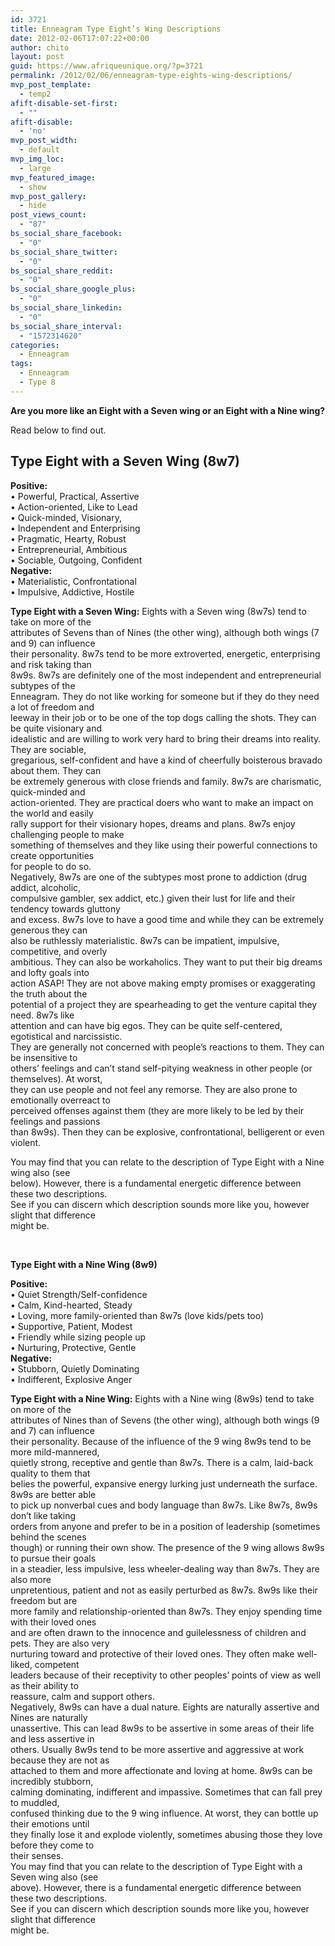 ```yaml
---
id: 3721
title: Enneagram Type Eight’s Wing Descriptions
date: 2012-02-06T17:07:22+00:00
author: chito
layout: post
guid: https://www.afriqueunique.org/?p=3721
permalink: /2012/02/06/enneagram-type-eights-wing-descriptions/
mvp_post_template:
  - temp2
afift-disable-set-first:
  - ""
afift-disable:
  - 'no'
mvp_post_width:
  - default
mvp_img_loc:
  - large
mvp_featured_image:
  - show
mvp_post_gallery:
  - hide
post_views_count:
  - "87"
bs_social_share_facebook:
  - "0"
bs_social_share_twitter:
  - "0"
bs_social_share_reddit:
  - "0"
bs_social_share_google_plus:
  - "0"
bs_social_share_linkedin:
  - "0"
bs_social_share_interval:
  - "1572314620"
categories:
  - Enneagram
tags:
  - Enneagram
  - Type 8
---
```

**Are you more like an Eight with a Seven wing or an Eight with a Nine wing?** 

Read below to find out.

## Type Eight with a Seven Wing (8w7)

**Positive:**  
• Powerful, Practical, Assertive  
• Action-oriented, Like to Lead  
• Quick-minded, Visionary,  
• Independent and Enterprising  
• Pragmatic, Hearty, Robust  
• Entrepreneurial, Ambitious  
• Sociable, Outgoing, Confident  
**Negative:**  
• Materialistic, Confrontational  
• Impulsive, Addictive, Hostile

**Type Eight with a Seven Wing:** Eights with a Seven wing (8w7s) tend to take on more of the  
attributes of Sevens than of Nines (the other wing), although both wings (7 and 9) can influence  
their personality. 8w7s tend to be more extroverted, energetic, enterprising and risk taking than  
8w9s. 8w7s are definitely one of the most independent and entrepreneurial subtypes of the  
Enneagram. They do not like working for someone but if they do they need a lot of freedom and  
leeway in their job or to be one of the top dogs calling the shots. They can be quite visionary and  
idealistic and are willing to work very hard to bring their dreams into reality. They are sociable,  
gregarious, self-confident and have a kind of cheerfully boisterous bravado about them. They can  
be extremely generous with close friends and family. 8w7s are charismatic, quick-minded and  
action-oriented. They are practical doers who want to make an impact on the world and easily  
rally support for their visionary hopes, dreams and plans. 8w7s enjoy challenging people to make  
something of themselves and they like using their powerful connections to create opportunities  
for people to do so.  
Negatively, 8w7s are one of the subtypes most prone to addiction (drug addict, alcoholic,  
compulsive gambler, sex addict, etc.) given their lust for life and their tendency towards gluttony  
and excess. 8w7s love to have a good time and while they can be extremely generous they can  
also be ruthlessly materialistic. 8w7s can be impatient, impulsive, competitive, and overly  
ambitious. They can also be workaholics. They want to put their big dreams and lofty goals into  
action ASAP! They are not above making empty promises or exaggerating the truth about the  
potential of a project they are spearheading to get the venture capital they need. 8w7s like  
attention and can have big egos. They can be quite self-centered, egotistical and narcissistic.  
They are generally not concerned with people’s reactions to them. They can be insensitive to  
others’ feelings and can’t stand self-pitying weakness in other people (or themselves). At worst,  
they can use people and not feel any remorse. They are also prone to emotionally overreact to  
perceived offenses against them (they are more likely to be led by their feelings and passions  
than 8w9s). Then they can be explosive, confrontational, belligerent or even violent.

You may find that you can relate to the description of Type Eight with a Nine wing also (see  
below). However, there is a fundamental energetic difference between these two descriptions.  
See if you can discern which description sounds more like you, however slight that difference  
might be.

&nbsp;

**Type Eight with a Nine Wing (8w9)**

**Positive:**  
• Quiet Strength/Self-confidence  
• Calm, Kind-hearted, Steady  
• Loving, more family-oriented than 8w7s (love kids/pets too)  
• Supportive, Patient, Modest  
• Friendly while sizing people up  
• Nurturing, Protective, Gentle  
**Negative:**  
• Stubborn, Quietly Dominating  
• Indifferent, Explosive Anger

**Type Eight with a Nine Wing:** Eights with a Nine wing (8w9s) tend to take on more of the  
attributes of Nines than of Sevens (the other wing), although both wings (9 and 7) can influence  
their personality. Because of the influence of the 9 wing 8w9s tend to be more mild-mannered,  
quietly strong, receptive and gentle than 8w7s. There is a calm, laid-back quality to them that  
belies the powerful, expansive energy lurking just underneath the surface. 8w9s are better able  
to pick up nonverbal cues and body language than 8w7s. Like 8w7s, 8w9s don’t like taking  
orders from anyone and prefer to be in a position of leadership (sometimes behind the scenes  
though) or running their own show. The presence of the 9 wing allows 8w9s to pursue their goals  
in a steadier, less impulsive, less wheeler-dealing way than 8w7s. They are also more  
unpretentious, patient and not as easily perturbed as 8w7s. 8w9s like their freedom but are  
more family and relationship-oriented than 8w7s. They enjoy spending time with their loved ones  
and are often drawn to the innocence and guilelessness of children and pets. They are also very  
nurturing toward and protective of their loved ones. They often make well-liked, competent  
leaders because of their receptivity to other peoples’ points of view as well as their ability to  
reassure, calm and support others.  
Negatively, 8w9s can have a dual nature. Eights are naturally assertive and Nines are naturally  
unassertive. This can lead 8w9s to be assertive in some areas of their life and less assertive in  
others. Usually 8w9s tend to be more assertive and aggressive at work because they are not as  
attached to them and more affectionate and loving at home. 8w9s can be incredibly stubborn,  
calming dominating, indifferent and impassive. Sometimes that can fall prey to muddled,  
confused thinking due to the 9 wing influence. At worst, they can bottle up their emotions until  
they finally lose it and explode violently, sometimes abusing those they love before they come to  
their senses.  
You may find that you can relate to the description of Type Eight with a Seven wing also (see  
above). However, there is a fundamental energetic difference between these two descriptions.  
See if you can discern which description sounds more like you, however slight that difference  
might be.